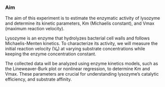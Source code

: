### Aim
<p>The aim of this experiment is to estimate the enzymatic activity of lysozyme and determine its kinetic parameters, Km (Michaelis constant), and Vmax (maximum reaction velocity).</p>
<p> Lysozyme is an enzyme that hydrolyzes bacterial cell walls and follows Michaelis-Menten kinetics. To characterize its activity, we will measure the initial reaction velocity (V₀) at varying substrate concentrations while keeping the enzyme concentration constant.</p>
<p>The collected data will be analyzed using enzyme kinetics models, such as the Lineweaver-Burk plot or nonlinear regression, to determine Km and Vmax. These parameters are crucial for understanding lysozyme’s catalytic efficiency, and substrate affinity. </p>
